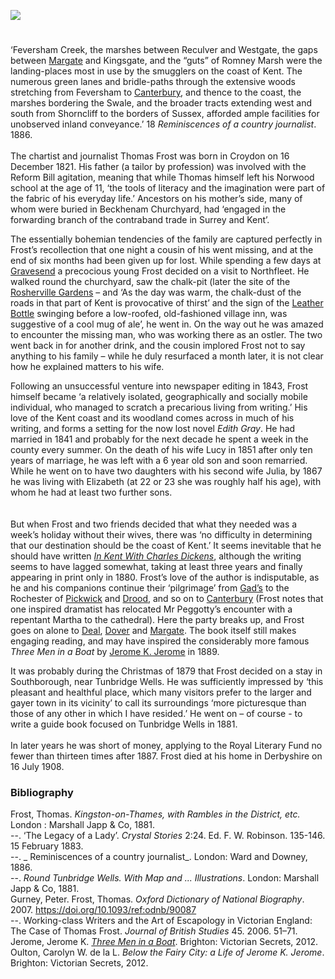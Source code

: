 <a href="https://www.kent-maps.online"><img src="https://www.kent-maps.online/juncture/ve-button.png"></a>
<param ve-config title="Thomas Frost (1821-1908)" author="Professor Carolyn Oulton" layout="vtl" 
banner="https://raw.githubusercontent.com/kent-map/images/main/banners/19c.jpg">

<param ve-entity eid="Q665489" aliases="Tunbridge Wells">
<param ve-entity eid="Q1506093" aliases="Romney Marsh">
<param ve-entity eid="Q123372" aliases="Beckenham">

#

‘Feversham Creek, the marshes between Reculver and Westgate, the gaps between [Margate](/19c/19c-margate) and Kingsgate, and the “guts” of Romney Marsh were the landing-places most in use by the smugglers on the coast of Kent. The numerous green lanes and bridle-paths through the extensive woods stretching from Feversham to [Canterbury](/19c/19c-canterbury), and thence to the coast, the marshes bordering the Swale, and the broader tracts extending west and south from Shorncliff to the borders of Sussex, afforded ample facilities for unobserved inland conveyance.’ 18 _Reminiscences of a country journalist_. 1886.
<br><br>
The chartist and journalist Thomas Frost was born in Croydon on 16 December 1821. His father (a tailor by profession) was involved with the Reform Bill agitation, meaning that while Thomas himself left his Norwood school at the age of 11, ‘the tools of literacy and the imagination were part of the fabric of his everyday life.’  Ancestors on his mother’s side, many of whom were buried in Beckhenam Churchyard, had ‘engaged in the forwarding branch of the contraband trade in Surrey and Kent’.  
<param ve-image url="https://upload.wikimedia.org/wikipedia/commons/a/ac/Faversham_Creek_-_geograph.org.uk_-_2251391.jpg" label="Faversham Creek" attribution="by pam fray  via Wikimedia Commons" license="CC BY-SA 2.0">

The essentially bohemian tendencies of the family are captured perfectly in Frost’s recollection that one night a cousin of his went missing, and at the end of six months had been given up for lost. While spending a few days at [Gravesend](/19c/19c-gravesend) a precocious young Frost  decided on a visit to Northfleet. He walked round the churchyard, saw the chalk-pit (later the site of the [Rosherville Gardens](/19c/19c-gravesend) – and ‘As the day was warm, the chalk-dust of the roads in that part of Kent is provocative of thirst’ and the sign of the [Leather Bottle](/dickens/pickwick-papers-leather-bottle) swinging before a low-roofed, old-fashioned village inn, was suggestive of a cool mug of ale’,  he went in. On the way out he was amazed to encounter the missing man, who was working there as an ostler. The two went back in for another drink, and the cousin implored Frost not to say anything to his family – while he duly resurfaced a month later, it is not clear how he explained matters to his wife.
<param ve-image url="https://stor.artstor.org/stor/5aae08bd-3755-49e9-b144-25809d990abe" label="Leather Bottle" attribution="Benjamin Mortley">

Following an unsuccessful venture into newspaper editing in 1843, Frost himself became ‘a relatively isolated, geographically and socially mobile individual, who managed to scratch a precarious living from writing.’  His love of the Kent coast and its woodland comes across in much of his writing, and forms a setting for the now lost novel _Edith Gray_. He had married in 1841 and probably for the next decade he spent a week in the county every summer.  On the death of his wife Lucy in 1851 after only ten years of marriage, he was left with a 6 year old son and soon remarried. While he went on to have two daughters with his second wife Julia, by 1867 he was living with Elizabeth (at 22 or 23 she was roughly half his age), with whom he had at least two further sons.  
<br><br>
But when Frost and two friends decided that what they needed was a week’s holiday without their wives, there was ‘no difficulty in determining that our destination should be the coast of Kent.’  It seems inevitable that he should have written [_In Kent With Charles Dickens_](https://archive.org/details/cu31924028036212), although the writing seems to have lagged somewhat, taking at least three years and finally appearing in print only in 1880. Frost’s love of the author is indisputable, as he and his companions continue their ‘pilgrimage’ from [Gad’s](/dickens/dickens-gads-hill) to the Rochester of [Pickwick](/dickens/pickwick-papers) and [Drood](/dickens/edwin-drood-curated-walk), and so on to [Canterbury](/19c/19c-canterbury) (Frost notes that one inspired dramatist has relocated Mr Peggotty’s encounter with a repentant Martha to the cathedral). Here the party breaks up, and Frost goes on alone to [Deal](/seascape/deal), [Dover](/19c/19c-dover) and [Margate](/19c/19c-margate). The book itself still makes engaging reading, and may have inspired the considerably more famous _Three Men in a Boat_ by [Jerome K. Jerome](/19c/19c-jerome-biography) in 1889.  
<param ve-image url="https://upload.wikimedia.org/wikipedia/commons/a/aa/Charles_Dickens_and_Rochester_%281880%29_%2814581635499%29.jpg" label="Charles Dickens and Rochester by Robert Langton, Gad's Hill, 1880" attribution="Internet Archive Book Images, No restrictions, via Wikimedia Commons">

It was probably during the Christmas of 1879 that Frost decided on a stay in Southborough, near Tunbridge Wells. He was sufficiently impressed  by ‘this pleasant and healthful place, which many visitors prefer to the larger and gayer town in its vicinity’ to call its surroundings ‘more picturesque than those of any other in which I have resided.’  He went on – of course - to write a guide book focused on Tunbridge Wells in 1881. 
<br><br>
In later years he was short of money, applying to the Royal Literary Fund no fewer than thirteen times after 1887.  Frost died at his home in Derbyshire on 16 July 1908.
<param ve-image url="https://upload.wikimedia.org/wikipedia/commons/6/6f/Stewart_Cottage%2C_Southborough_Common_-_geograph.org.uk_-_1833495.jpg" label="Stewart Cottage, Southborough Common" attribution="N Chadwick via Wikimedia Commons" license="CC BY-SA 2.0"> 

### Bibliography 
Frost, Thomas. _Kingston-on-Thames, with Rambles in the District, etc._ London : Marshall Japp & Co, 1881.   
--. ‘The Legacy of a Lady’. _Crystal Stories_ 2:24. Ed. F. W. Robinson. 135-146. 15 February 1883.   
--. _ Reminiscences of a country journalist_. London: Ward and Downey, 1886.   
--. _Round Tunbridge Wells. With Map and ... Illustrations_. London: Marshall Japp & Co, 1881.   
Gurney, Peter. Frost, Thomas. _Oxford Dictionary of National Biography_. 2007. https://doi.org/10.1093/ref:odnb/90087   
--. Working-class Writers and the Art of Escapology in Victorian England: The Case of Thomas Frost. _Journal of British Studies_ 45. 2006. 51–71.    
Jerome, Jerome K. [_Three Men in a Boat_]( https://victoriansecrets.co.uk/book/three-men-in-a-boat/). Brighton: Victorian Secrets, 2012.
Oulton, Carolyn W. de la L. _Below the Fairy City: a Life of Jerome K. Jerome_. Brighton: Victorian Secrets, 2012. 





